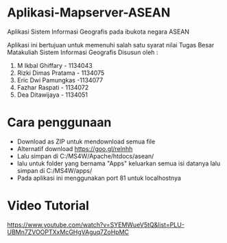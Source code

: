 # Aplikasi-Mapserver-ASEAN

Aplikasi Sistem Informasi Geografis pada ibukota negara ASEAN

Aplikasi ini bertujuan untuk memenuhi salah satu syarat nilai Tugas Besar Matakuliah Sistem Informasi Geografis
Disusun oleh :
  1. M Ikbal Ghiffary - 1134043
  2. Rizki Dimas Pratama - 1134075
  3. Eric Dwi Pamungkas  -1134077
  4. Fazhar Raspati - 1134072
  5. Dea Ditawijaya - 1134051
  

# Cara penggunaan

- Download as ZIP untuk mendownload semua file
- Alternatif download https://goo.gl/relnhh
- Lalu simpan di C:/MS4W/Apache/htdocs/asean/
- lalu untuk folder yang bernama "Apps" keluarkan semua isi datanya lalu simpan di C:/MS4W/apps/
- Pada aplikasi ini menggunakan port 81 untuk localhostnya

# Video Tutorial
https://www.youtube.com/watch?v=SYEMWueV5tQ&list=PLU-UBMn7ZVOOPTXxMcGHgVAguq7ZoHpMC

